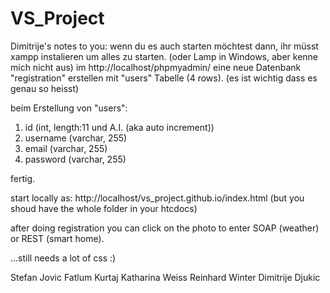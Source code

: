 # VS_Project



Dimitrije's notes to you:
wenn du es auch starten möchtest dann,
ihr müsst xampp instalieren um alles zu starten. (oder Lamp in Windows, aber kenne mich nicht aus)
im http://localhost/phpmyadmin/ eine neue Datenbank "registration" erstellen mit "users" Tabelle (4 rows). (es ist wichtig dass es genau so heisst)

beim Erstellung von "users": 
1. id (int, length:11 und A.I. (aka auto increment))
2. username (varchar, 255)
3. email (varchar, 255)
4. password (varchar, 255)

fertig.


start locally as: http://localhost/vs_project.github.io/index.html (but you shoud have the whole folder in your htcdocs)

after doing registration you can click on the photo to enter SOAP (weather) or REST (smart home).

...still needs a lot of css :)

Stefan Jovic
Fatlum Kurtaj
Katharina Weiss
Reinhard Winter
Dimitrije Djukic
